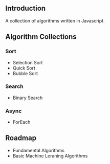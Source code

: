 ## Introduction

A collection of algorithms written in Javascript.

## Algorithm Collections
### Sort
 - Selection Sort
 - Quick Sort
 - Bubble Sort

### Search
 - Binary Search

### Async
 - ForEach

## Roadmap
 - Fundamental Algorithms
 - Basic Machine Leraning Algorithms
